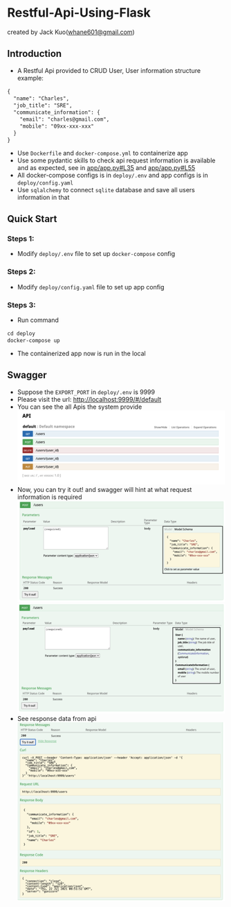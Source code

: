# Restful-Api-Using-Flask
created by Jack Kuo(whane601@gmail.com)

## Introduction
- A Restful Api provided to CRUD User, User information structure example:
```
{
  "name": "Charles",
  "job_title": "SRE",
  "communicate_information": {
    "email": "charles@gmail.com",
    "mobile": "09xx-xxx-xxx"
  }
}
```
- Use `Dockerfile` and `docker-compose.yml` to containerize app
- Use some pydantic skills to check api request information is available and as expected, see in [app/app.py#L35](https://github.com/whane601/restful-api-using-flask/blob/develop/app/app.py#L35) and [app/app.py#L55](https://github.com/whane601/restful-api-using-flask/blob/develop/app/app.py#L55)
- All docker-compose configs is in `deploy/.env` and app configs is in `deploy/config.yaml`
- Use `sqlalchemy` to connect `sqlite` database and save all users information in that

## Quick Start
### Steps 1:
- Modify `deploy/.env` file to set up `docker-compose` config

### Steps 2:
- Modify `deploy/config.yaml` file to set up app config

### Steps 3:
- Run command
```
cd deploy
docker-compose up
```
- The containerized app now is run in the local

## Swagger
- Suppose the `EXPORT_PORT` in `deploy/.env` is 9999
- Please visit the url: [http://localhost:9999/#/default](http://localhost:9999/#/default)
- You can see the all Apis the system provide
![](./docs/images/swagger.png)
- Now, you can try it out! and swagger will hint at what request information is required
![](./docs/images/swagger_model_schema.png)
![](./docs/images/swagger_model.png)
- See response data from api
![](./docs/images/swagger_response.png)